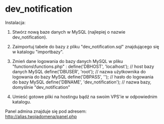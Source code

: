 # dev_notification


Instalacja:

1. Stwórz nową baze danych w MySQL (najlepiej o nazwie dev_notification).
2. Zaimportuj tabele do bazy z pliku "dev_notification.sql" znajdującego się w katalogu "importbazy".
3. Zmień dane logowania do bazy danych MySQL w pliku "functions\functions.php" :
define('DBHOST', 'localhost'); // host bazy danych MySQL
define('DBUSER', 'root'); // nazwa użytkownika do logowania do bazy MySQL
define('DBPASS', ''); // hasło do logowania do bazy MySQL
define('DBNAME', 'dev_notification'); // nazwa bazy, domyślnie "dev_notification"

4. Umieść gotowe pliki na hostingu bądź na swoim VPS'ie w odpowiednim katalogu.


Panel admina znajduje się pod adresem: http://alias.twojadomena/panel.php
